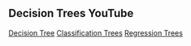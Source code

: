# 



## Decision Trees YouTube

[Decision Tree](https://www.youtube.com/watch?v=U2A-g6-Prrs)
[Classification Trees](https://www.youtube.com/watch?v=p17C9q2M00Q)
[Regression Trees](https://www.youtube.com/watch?v=zvUOpbgtW3c)
